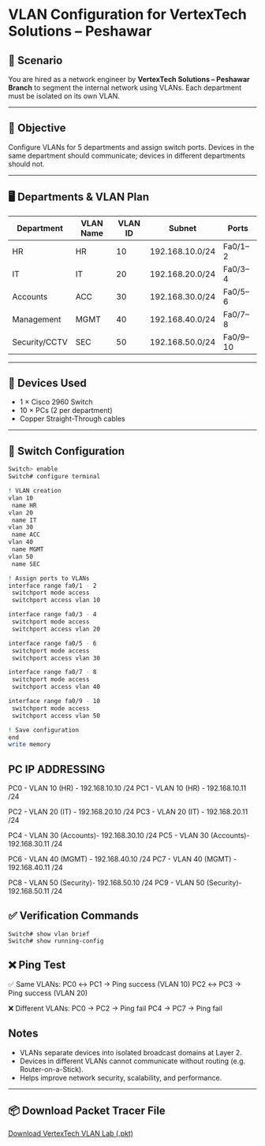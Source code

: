 # VLAN Configuration for VertexTech Solutions – Peshawar

## 🏢 Scenario
You are hired as a network engineer by **VertexTech Solutions – Peshawar Branch** to segment the internal network using VLANs. Each department must be isolated on its own VLAN.

---

## 🎯 Objective
Configure VLANs for 5 departments and assign switch ports. Devices in the same department should communicate; devices in different departments should not.

---

## 🖥️ Departments & VLAN Plan

| Department      | VLAN Name | VLAN ID | Subnet           | Ports     |
|----------------|-----------|---------|------------------|-----------|
| HR             | HR        | 10      | 192.168.10.0/24  | Fa0/1–2   |
| IT             | IT        | 20      | 192.168.20.0/24  | Fa0/3–4   |
| Accounts       | ACC       | 30      | 192.168.30.0/24  | Fa0/5–6   |
| Management     | MGMT      | 40      | 192.168.40.0/24  | Fa0/7–8   |
| Security/CCTV  | SEC       | 50      | 192.168.50.0/24  | Fa0/9–10  |

---

## 🧰 Devices Used
- 1 × Cisco 2960 Switch  
- 10 × PCs (2 per department)  
- Copper Straight-Through cables

---

## 🔧 Switch Configuration

```bash
Switch> enable
Switch# configure terminal

! VLAN creation
vlan 10
 name HR
vlan 20
 name IT
vlan 30
 name ACC
vlan 40
 name MGMT
vlan 50
 name SEC

! Assign ports to VLANs
interface range fa0/1 - 2
 switchport mode access
 switchport access vlan 10

interface range fa0/3 - 4
 switchport mode access
 switchport access vlan 20

interface range fa0/5 - 6
 switchport mode access
 switchport access vlan 30

interface range fa0/7 - 8
 switchport mode access
 switchport access vlan 40

interface range fa0/9 - 10
 switchport mode access
 switchport access vlan 50

! Save configuration
end
write memory
```
## PC IP ADDRESSING
PC0  - VLAN 10 (HR)      - 192.168.10.10 /24
PC1  - VLAN 10 (HR)      - 192.168.10.11 /24

PC2  - VLAN 20 (IT)      - 192.168.20.10 /24
PC3  - VLAN 20 (IT)      - 192.168.20.11 /24

PC4  - VLAN 30 (Accounts)- 192.168.30.10 /24
PC5  - VLAN 30 (Accounts)- 192.168.30.11 /24

PC6  - VLAN 40 (MGMT)    - 192.168.40.10 /24
PC7  - VLAN 40 (MGMT)    - 192.168.40.11 /24

PC8  - VLAN 50 (Security)- 192.168.50.10 /24
PC9  - VLAN 50 (Security)- 192.168.50.11 /24

## ✅ Verification Commands
```
Switch# show vlan brief
Switch# show running-config
```

## ❌ Ping Test
✅ Same VLANs:
PC0 ↔ PC1  → Ping success (VLAN 10)
PC2 ↔ PC3  → Ping success (VLAN 20)

❌ Different VLANs:
PC0 → PC2  → Ping fail
PC4 → PC7  → Ping fail

## Notes
- VLANs separate devices into isolated broadcast domains at Layer 2.
- Devices in different VLANs cannot communicate without routing (e.g. Router-on-a-Stick).
- Helps improve network security, scalability, and performance.

---

## 📦 Download Packet Tracer File

[Download VertexTech VLAN Lab (.pkt)](./Switching/VertexTech_VLAN_Design.pkt)

